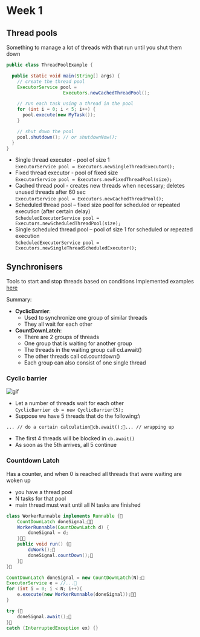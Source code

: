 # Week 1
## Thread pools
Something to manage a lot of threads with that run until you shut them down

~~~ java
public class ThreadPoolExample {

  public static void main(String[] args) {
    // create the thread pool
    ExecutorService pool =
                     Executors.newCachedThreadPool();

    // run each task using a thread in the pool
    for (int i = 0; i < 5; i++) {
      pool.execute(new MyTask());
    }

    // shut down the pool
    pool.shutdown(); // or shutdownNow();
  }
}
~~~

- Single thread executor - pool of size 1\
`ExecutorService pool = Executors.newSingleThreadExecutor();`
- Fixed thread executor - pool of fixed size\
`ExecutorService pool = Executors.newFixedThreadPool(size);`
- Cached thread pool - creates new threads when necessary; deletes unused threads after 60 sec\
`ExecutorService pool = Executors.newCachedThreadPool();`
- Scheduled thread pool – fixed size pool for scheduled or repeated execution (after certain delay)\
`ScheduledExecutorService pool = Executors.newScheduledThreadPool(size);`
- Single scheduled thread pool – pool of size 1 for scheduled or repeated execution\
`ScheduledExecutorService pool = Executors.newSingleThreadScheduledExecutor();`
## Synchronisers
Tools to start and stop threads based on conditions
Implemented examples [here](https://github.com/volkodavs/java-concurrency.git)

Summary:
- **CyclicBarrier**:
  - Used to synchronize one group of similar threads
  - They all wait for each other
- **CountDownLatch**:
  - There are 2 groups of threads
  - One group that is waiting for another group 
  - The threads in the waiting group call cd.await()
  - The other threads call cd.countdown()
  - Each group can also consist of one single thread



### Cyclic barrier
![gif](https://user-images.githubusercontent.com/4140597/31797681-81f57ca0-b527-11e7-83b6-5933e7627fed.gif)
- Let a number of threads wait for each other\
`CyclicBarrier cb = new CyclicBarrier(5);`
- Suppose we have 5 threads that do the following:\
~~~
... // do a certain calculationcb.await();... // wrapping up
~~~
- The first 4 threads will be blocked in `cb.await()`
- As soon as the 5th arrives, all 5 continue
### Countdown Latch
Has a counter, and when 0 is reached all threads that were waiting are woken up
- you have a thread pool
- N tasks for that pool
- main thread must wait until all N tasks are finished

~~~ java
class WorkerRunnable implements Runnable {
    CountDownLatch doneSignal;
    WorkerRunnable(CountDownLatch d) {
        doneSignal = d;
    }
    public void run() {
        doWork();
        doneSignal.countDown();
    }
}

CountDownLatch doneSignal = new CountDownLatch(N);
ExecutorService e = //...
for (int i = 0; i < N; i++){
    e.execute(new WorkerRunnable(doneSignal));
}

try {
    doneSignal.await();
}
catch (InterruptedException ex) {}
~~~
